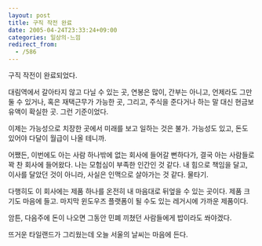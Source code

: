 ```yaml
---
layout: post
title: 구직 작전 완료
date: 2005-04-24T23:33:24+09:00
categories: 일상의-느낌
redirect_from:
  - /586
---
```


구직 작전이 완료되었다.

대림역에서 갈아타지 않고 다닐 수 있는 곳, 연봉은 많이, 간부는 아니고, 언제라도 그만 둘 수 있거나, 혹은 재택근무가 가능한 곳, 그리고, 주식을 준다거나 하는 말 대신 현금보유액이 확실한 곳. 그런 기준이었다.

이제는 가능성으로 치장한 곳에서 미래를 보고 일하는 것은 불가. 가능성도 있고, 돈도 있어야 다달이 월급이 나올 테니까.

어쨌든, 이번에도 아는 사람 하나밖에 없는 회사에 들어갈 뻔하다가, 결국 아는 사람들로 꽉 찬 회사에 들어왔다. 나는 모험심이 부족한 인간인 것 같다. 내 힘으로 책임을 달고, 이사를 달았던 것이 아니라, 사실은 인맥으로 살아가는 것 같다. 물타기.

다행히도 이 회사에는 제품 하나를 온전히 내 마음대로 뒤엎을 수 있는 곳이다. 제품 크기도 마음에 들고. 마지막 윈도우즈 플랫폼이 될 수도 있는 레거시에 가까운 제품이다.

암튼, 다음주에 돈이 나오면 그동안 민폐 끼쳤던 사람들에게 밥이라도 쏴야겠다.

뜨거운 타일랜드가 그리웠는데 오늘 서울의 날씨는 마음에 든다.
